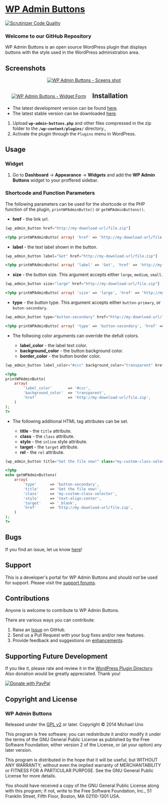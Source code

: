 # [WP Admin Buttons](http://wordpress.org/plugins/wp-admin-buttons/) #

[![Scrutinizer Code Quality](https://scrutinizer-ci.com/g/michaeluno/wp-admin-buttons/badges/quality-score.png?b=master)](https://scrutinizer-ci.com/g/michaeluno/wp-admin-buttons/?branch=master)

### Welcome to our GitHub Repository

WP Admin Buttons is an open source WordPress plugin that displays buttons with the style used in the WordPress administration area.

## Screenshots ##

<p align="center">
	<a href="https://lh4.googleusercontent.com/-7WYs1W1Rhjg/VMdb3OawCjI/AAAAAAAAB7A/TGaxL_iaC6c/s0/screen-shot-3.png" title="WP Admin Buttons - Sceens shot">
		<img src="https://lh4.googleusercontent.com/-7WYs1W1Rhjg/VMdb3OawCjI/AAAAAAAAB7A/TGaxL_iaC6c/s480/screen-shot-3.png" alt="WP Admin Buttons - Sceens shot" />
	</a>
</p>

<div style="margin:20px; float:left">
	<a href="https://lh4.googleusercontent.com/-UAvhM8C_ut4/VMdUBXOjOWI/AAAAAAAAB6Y/AzdEUzPVczo/s0/screen-shot-2.png" title="WP Admin Buttons - Widget Form">
		<img src="https://lh4.googleusercontent.com/-UAvhM8C_ut4/VMdUBXOjOWI/AAAAAAAAB6Y/AzdEUzPVczo/s144/screen-shot-2.png" alt="WP Admin Buttons - Widget Form" />
	</a>
</div>    

## Installation ##

- The latest development version can be found [here](https://github.com/michaeluno/wp-admin-buttons/branches). 
- The latest stable version can be downloaded [here](http://downloads.wordpress.org/plugin/wp-admin-buttons.latest-stable.zip).

1. Upload **`wp-admin-buttons.php`** and other files compressed in the zip folder to the **`/wp-content/plugins/`** directory.,
2. Activate the plugin through the `Plugins` menu in WordPress.

## Usage ##

### Widget
1. Go to **Dashboard** -> **Appearance** -> **Widgets** and add the **WP Admin Buttons** widget to your proffered sidebar.

### Shortcode and Function Parameters
The following parameters can be used for the shortcode or the PHP function of the plugin, `printWPAdminButto()` or `getWPAdminButtons()`.

- **href** - the link url.

```php
[wp_admin_button href="http://my-download-url/file.zip"]
```

```php
<?php printWPAdminButto( array( 'href' => 'http://my-download-url/file.zip') ); ?>
```

- **label** - the text label shown in the button.

```php
[wp_admin_button label="Get" href="http://my-download-url/file.zip"]
```

```php
<?php printWPAdminButto( array( 'label' => 'Get', 'href' => 'http://my-download-url/file.zip' ) ); ?>
```

- **size** - the button size. This argument accepts either `large`, `medium`, `small`.

```php
[wp_admin_button size="large" href="http://my-download-url/file.zip"]
```

```php
<?php printWPAdminButto( array( 'size' => 'large', 'href' => 'http://my-download-url/file.zip' ) ); ?>
```

- **type** - the button type. This argument accepts either `button-primary`, or  `buton-secondary`.

```php
[wp_admin_button type="button-secondary" href="http://my-download-url/file.zip"]
```

```php
<?php printWPAdminButto( array( 'type' => 'button-secondary', 'href' => 'http://my-download-url/file.zip' ) ); ?>
```

- The follwoing color arguments can override the defult colors.

    - **label_color** - the label text color.
    - **background_color** - the button background color.
    - **border_color** - the button border color.

```php
[wp_admin_button label_color="#ccc" background_color="transparent" href="http://my-download-url/file.zip"]
```

```php
<?php 
printWPAdminButto(
    array( 
        'label_color'       => '#ccc',
        'background_color'  => 'transparent',
        'href'              => 'http://my-download-url/file.zip',
    )
); 
?>
```

- The following additional HTML tag attributes can be set.

    - **title** - the `title` attribute.
    - **class** - the `class` attribute.
    - **style** - the `inline` style attribute.
    - **target** - the `target` attribute.
    - **rel** - the `rel` attribute.

```php
[wp_admin_button title="Get the file now!" class="my-custom-class-selector" "style="text-align:center;" target="_blank" rel="nofollow" href="http://my-download-url/file.zip"]
```

```php
<?php
echo getWPAdminButtons( 
    array( 
        'type'      => 'button-secondary', 
        'title'     => 'Get the file now!',
        'class'     => 'my-custom-class-selector',
        'style'     => 'text-align:center',
        'target'    => '_blank',
        'href'      => 'http://my-download-url/file.zip',
    )
); 
?>
```

## Bugs ##
If you find an issue, let us know [here](https://github.com/michaeluno/wp-admin-buttons/issues)!

## Support ##
This is a developer's portal for WP Admin Buttons and should _not_ be used for support. Please visit the [support forums](http://wordpress.org/support/plugin/wp-admin-buttons).

## Contributions ##
Anyone is welcome to contribute to WP Admin Buttons.

There are various ways you can contribute:

1. Raise an [Issue](https://github.com/michaeluno/wp-admin-buttons/issues) on GitHub.
2. Send us a Pull Request with your bug fixes and/or new features.
3. Provide feedback and suggestions on [enhancements](https://github.com/michaeluno/wp-admin-buttons/issues?direction=desc&labels=Enhancement&page=1&sort=created&state=open).

## Supporting Future Development ##

If you like it, please rate and review it in the [WordPress Plugin Directory](http://wordpress.org/support/view/plugin-reviews/wp-admin-buttons?filter=5). Also donation would be greatly appreciated. Thank you!

[![Donate with PayPal](https://www.paypal.com/en_US/i/btn/x-click-but04.gif)](http://en.michaeluno.jp/donate) 

## Copyright and License ##

### WP Admin Buttons ###
Released under the [GPL v2](./LICENSE.txt) or later.
Copyright © 2014 Michael Uno

This program is free software; you can redistribute it and/or modify
it under the terms of the GNU General Public License as published by
the Free Software Foundation; either version 2 of the License, or
(at your option) any later version.

This program is distributed in the hope that it will be useful,
but WITHOUT ANY WARRANTY; without even the implied warranty of
MERCHANTABILITY or FITNESS FOR A PARTICULAR PURPOSE.  See the
GNU General Public License for more details.

You should have received a copy of the GNU General Public License along
with this program; if not, write to the Free Software Foundation, Inc.,
51 Franklin Street, Fifth Floor, Boston, MA 02110-1301 USA.